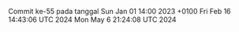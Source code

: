 Commit ke-55 pada tanggal Sun Jan 01 14:00 2023 +0100
Fri Feb 16 14:43:06 UTC 2024
Mon May  6 21:24:08 UTC 2024
